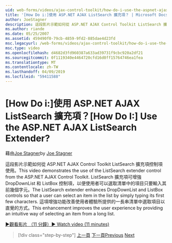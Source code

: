 ```yaml
---
uid: web-forms/videos/ajax-control-toolkit/how-do-i-use-the-aspnet-ajax-listsearch-extender
title: '[How Do i:]使用 ASP.NET AJAX ListSearch 擴充項？ | Microsoft Docs'
author: JoeStagner
description: 這段影片示範如何從 ASP.NET AJAX Control Toolkit ListSearch 擴充項控制項使用。 ListSearch 擴充項可增強 DropDownList 和 L...
ms.author: riande
ms.date: 05/25/2007
ms.assetid: 459490f0-79cb-4859-9fd2-885dae4d23fd
msc.legacyurl: /web-forms/videos/ajax-control-toolkit/how-do-i-use-the-aspnet-ajax-listsearch-extender
msc.type: video
ms.openlocfilehash: d4682d3fd960387a633ad39731f9cbc920a2df21
ms.sourcegitcommit: 0f1119340e4464720cfd16d0ff15764746ea1fea
ms.translationtype: MT
ms.contentlocale: zh-TW
ms.lasthandoff: 04/09/2019
ms.locfileid: "59411588"
---
```

# <a name="how-do-i-use-the-aspnet-ajax-listsearch-extender"></a><span data-ttu-id="f8f4a-105">[How Do i:]使用 ASP.NET AJAX ListSearch 擴充項？</span><span class="sxs-lookup"><span data-stu-id="f8f4a-105">[How Do I:] Use the ASP.NET AJAX ListSearch Extender?</span></span>

<span data-ttu-id="f8f4a-106">藉由[Joe Stagner](https://github.com/JoeStagner)</span><span class="sxs-lookup"><span data-stu-id="f8f4a-106">by [Joe Stagner](https://github.com/JoeStagner)</span></span>

<span data-ttu-id="f8f4a-107">這段影片示範如何從 ASP.NET AJAX Control Toolkit ListSearch 擴充項控制項使用。</span><span class="sxs-lookup"><span data-stu-id="f8f4a-107">This video demonstrates the use of the ListSearch extender control from the ASP.NET AJAX Control Toolkit.</span></span> <span data-ttu-id="f8f4a-108">ListSearch 擴充項可增強 DropDownList 和 ListBox 控制項，以便使用者可以選取清單中的項目只要輸入其前幾個字元。</span><span class="sxs-lookup"><span data-stu-id="f8f4a-108">The ListSearch extender enhances DropDownList and ListBox controls so that a user can select an item in the list by simply typing its first few characters.</span></span> <span data-ttu-id="f8f4a-109">這項增強功能改善使用者體驗所提供的一長串清單中選取項目以直覺的方式。</span><span class="sxs-lookup"><span data-stu-id="f8f4a-109">This enhancement improves the user experience by providing an intuitive way of selecting an item from a long list.</span></span>

[<span data-ttu-id="f8f4a-110">&#9654;觀看影片 （11 分鐘）</span><span class="sxs-lookup"><span data-stu-id="f8f4a-110">&#9654; Watch video (11 minutes)</span></span>](https://channel9.msdn.com/Blogs/ASP-NET-Site-Videos/how-do-i-use-the-aspnet-ajax-listsearch-extender)

> [!div class="step-by-step"]
> <span data-ttu-id="f8f4a-111">[上一頁](how-do-i-use-the-aspnet-ajax-nobot-control.md)
> [下一頁](how-do-i-use-the-pagingbulletedlist-extender-control.md)</span><span class="sxs-lookup"><span data-stu-id="f8f4a-111">[Previous](how-do-i-use-the-aspnet-ajax-nobot-control.md)
[Next](how-do-i-use-the-pagingbulletedlist-extender-control.md)</span></span>

